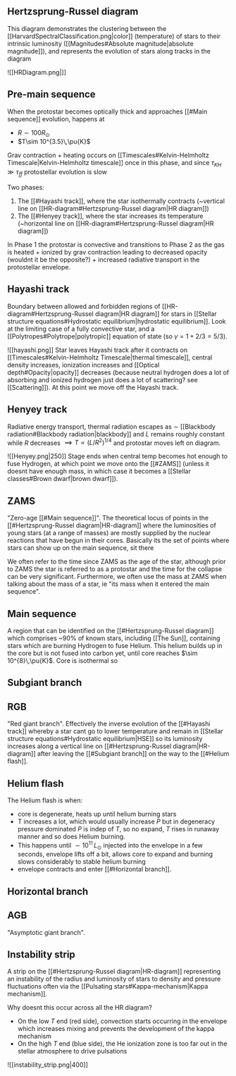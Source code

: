 ## Hertzsprung-Russel diagram
This diagram demonstrates the clustering between the [[HarvardSpectralClassification.png|color]] (temperature) of stars to their intrinsic luminosity ([[Magnitudes#Absolute magnitude|absolute magnitude]]), and represents the evolution of stars along tracks in the diagram

![[HRDiagram.png|]]


## Pre-main sequence
When the protostar becomes optically thick and approaches [[#Main sequence]] evolution, happens at
- $R\sim 100 R_\odot$ 
- $T\sim 10^{3.5}\,\pu{K}$

Grav contraction + heating occurs on [[Timescales#Kelvin-Helmholtz Timescale|Kelvin-Helmholtz timescale]] once in this phase, and since $\tau_{KH} \gg \tau_{ff}$ protostellar evolution is slow

Two phases: 
1. The [[#Hayashi track]], where the star isothermally contracts (~vertical line on [[HR-diagram#Hertzsprung-Russel diagram|HR diagram]])
2. The [[#Henyey track]], where the star increases its temperature (~horizontal line on [[HR-diagram#Hertzsprung-Russel diagram|HR diagram]])

In Phase 1 the protostar is convective and transitions to Phase 2 as the gas is heated + ionized by grav contraction leading to decreased opacity (wouldnt it be the opposite?) + increased radiative transport in the protostellar envelope.


## Hayashi track
Boundary between allowed and forbidden regions of [[HR-diagram#Hertzsprung-Russel diagram|HR diagram]] for stars in [[Stellar structure equations#Hydrostatic equilibrium|hydrostatic equilibrium]]. Look at the limiting case of a fully convective star, and a [[Polytropes#Polytrope|polytropic]] equation of state (so $\gamma=1+2/3=5/3$). 

![[hayashi.png]]
Star leaves Hayashi track after it contracts on [[Timescales#Kelvin-Helmholtz Timescale|thermal timescale]], central density increases, ionization increases and [[Optical depth#Opacity|opacity]] decreases (because neutral hydrogen does a lot of absorbing and ionized hydrogen just does a lot of scattering? see [[Scattering]]). At this point we move off the Hayashi track.


## Henyey track
Radiative energy transport, thermal radiation escapes as $\sim$ [[Blackbody radiation#Blackbody radiation|blackbody]] and $L$ remains roughly constant while $R$ decreases $\implies T \propto (L/R^2)^{1/4}$ and protostar moves left on diagram. 

![[Henyey.png|250]]
Stage ends when central temp becomes hot enough to fuse Hydrogen, at which point we move onto the [[#ZAMS]] (unless it doesnt have enough mass, in which case it becomes a [[Stellar classes#Brown dwarf|brown dwarf]]).


## ZAMS
"Zero-age [[#Main sequence]]". The theoretical locus of points in the [[#Hertzsprung-Russel diagram|HR-diagram]] where the luminosities of young stars (at a range of masses) are mostly supplied by the nuclear reactions that have begun in their cores. Basically its the set of points where stars can show up on the main sequence, sit there 

We often refer to the time since ZAMS as the age of the star, although prior to ZAMS the star is referred to as a protostar and the time for the collapse can be very significant. Furthermore, we often use the mass at ZAMS when talking about the mass of a star, ie "its mass when it entered the main sequence".


## Main sequence
A region that can be identified on the [[#Hertzsprung-Russel diagram]] which comprises ~90% of known stars, including [[The Sun]], containing stars which are burning Hydrogen to fuse Helium. This helium builds up in the core but is not fused into carbon yet, until core reaches $\sim 10^{8}\,\pu{K}$. Core is isothermal so 


## Subgiant branch



## RGB
"Red giant branch". Effectively the inverse evolution of the [[#Hayashi track]] whereby a star cant go to lower temperature and remain in [[Stellar structure equations#Hydrostatic equilibrium|HSE]] so its luminosity increases along a vertical line on [[#Hertzsprung-Russel diagram|HR-diagram]] after leaving the [[#Subgiant branch]] on the way to the [[#Helium flash]]. 


## Helium flash
The Helium flash is when: 
- core is degenerate, heats up until helium burning stars
- T increases a lot, which would usually increase $P$ but in degeneracy pressure dominated $P$ is indep of $T$, so no expand, $T$ rises in runaway manner and so does Helium burning. 
- This happens until $\sim 10^{11}\,L_\odot$ injected into the envelope in a few seconds, envelope lifts off a bit, allows core to expand and burning slows considerably to stable helium burning
- envelope contracts and enter [[#Horizontal branch]]. 


## Horizontal branch


## AGB
"Asymptotic giant branch". 


## Instability strip
A strip on the [[#Hertzsprung-Russel diagram|HR-diagram]] representing an instability of the radius and luminosity of stars to density and pressure fluctuations often via the [[Pulsating stars#Kappa-mechanism|Kappa mechanism]]. 

Why doesnt this occur across all the HR diagram?
- On the low $T$ end (red side), convection starts occurring in the envelope which increases mixing and prevents the development of the kappa mechanism
- On the high $T$ end (blue side), the He ionization zone is too far out in the stellar atmosphere to drive pulsations

![[instability_strip.png|400]]